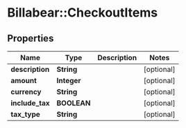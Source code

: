 # Billabear::CheckoutItems

## Properties
Name | Type | Description | Notes
------------ | ------------- | ------------- | -------------
**description** | **String** |  | [optional] 
**amount** | **Integer** |  | [optional] 
**currency** | **String** |  | [optional] 
**include_tax** | **BOOLEAN** |  | [optional] 
**tax_type** | **String** |  | [optional] 

